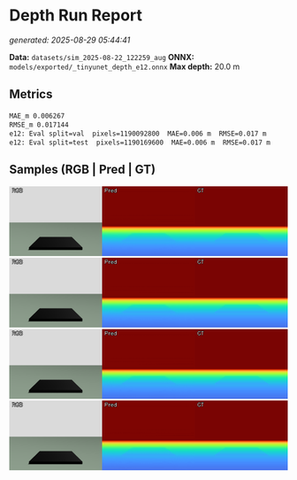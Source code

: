 # Depth Run Report
_generated: 2025-08-29 05:44:41_

**Data:** `datasets/sim_2025-08-22_122259_aug`
**ONNX:** `models/exported/_tinyunet_depth_e12.onnx`
**Max depth:** 20.0 m

## Metrics
```
MAE_m 0.006267
RMSE_m 0.017144
e12: Eval split=val  pixels=1190092800  MAE=0.006 m  RMSE=0.017 m
e12: Eval split=test  pixels=1190169600  MAE=0.006 m  RMSE=0.017 m
```

## Samples (RGB | Pred | GT)

![sample 1](samples/sample_1.png)
![sample 2](samples/sample_2.png)
![sample 3](samples/sample_3.png)
![sample 4](samples/sample_4.png)
